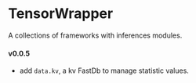 
# TensorWrapper
A collections of frameworks with inferences modules.

#### v0.0.5
- add `data.kv`, a kv FastDb to manage statistic values.
